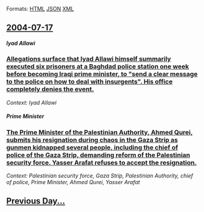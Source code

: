 
Formats: [HTML](2004/07/17/index.html)  [JSON](2004/07/17/index.json)  [XML](2004/07/17/index.xml)  

## [2004-07-17](/news/2004/07/17/index.md)

##### Iyad Allawi
### [ Allegations surface that Iyad Allawi himself summarily executed six prisoners at a Baghdad police station one week before becoming Iraqi prime minister, to "send a clear message to the police on how to deal with insurgents". His office completely denies the event. ](/news/2004/07/17/allegations-surface-that-iyad-allawi-himself-summarily-executed-six-prisoners-at-a-baghdad-police-station-one-week-before-becoming-iraqi-pr.md)
_Context: Iyad Allawi_

##### Prime Minister
### [ The Prime Minister of the Palestinian Authority, Ahmed Qurei, submits his resignation during chaos in the Gaza Strip as gunmen kidnapped several people, including the chief of police of the Gaza Strip, demanding reform of the Palestinian security force. Yasser Arafat refuses to accept the resignation. ](/news/2004/07/17/the-prime-minister-of-the-palestinian-authority-ahmed-qurei-submits-his-resignation-during-chaos-in-the-gaza-strip-as-gunmen-kidnapped-se.md)
_Context: Palestinian security force, Gaza Strip, Palestinian Authority, chief of police, Prime Minister, Ahmed Qurei, Yasser Arafat_

## [Previous Day...](/news/2004/07/16/index.md)

